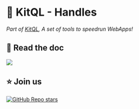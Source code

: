 # 🔀 KitQL - Handles

_Part of [KitQL](https://github.com/jycouet/kitql#kitql), A set of tools to speedrun WebApps!_

## 📖 Read the doc

[![](https://img.shields.io/badge/Documentation%20of-@kitql%20handles-FF3E00.svg?style=flat&logo=stackblitz&logoColor=FF3E00)](https://kitql.dev/docs/tools/05_handles)

##  ⭐️ Join us

[![GitHub Repo stars](https://img.shields.io/github/stars/jycouet/kitql?logo=github&label=KitQL&color=#4ACC31)](https://github.com/jycouet/kitql)

